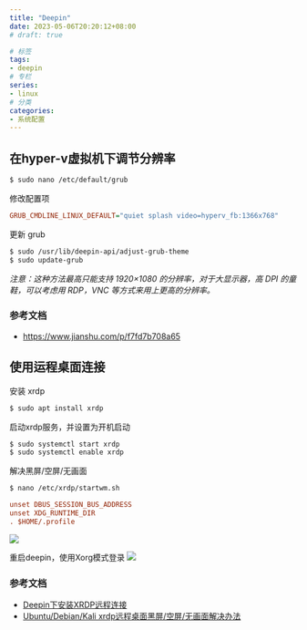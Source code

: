```yaml
---
title: "Deepin"
date: 2023-05-06T20:20:12+08:00
# draft: true

# 标签
tags:
- deepin
# 专栏
series:
- linux
# 分类
categories:
- 系统配置
---
```


## 在hyper-v虚拟机下调节分辨率

```bash
$ sudo nano /etc/default/grub
```

修改配置项
```ini
GRUB_CMDLINE_LINUX_DEFAULT="quiet splash video=hyperv_fb:1366x768"
```

更新 grub
```bash
$ sudo /usr/lib/deepin-api/adjust-grub-theme
$ sudo update-grub
```

*注意：这种方法最高只能支持 1920×1080 的分辨率，对于大显示器，高 DPI 的童鞋，可以考虑用 RDP，VNC 等方式来用上更高的分辨率。*

### 参考文档
- https://www.jianshu.com/p/f7fd7b708a65

## 使用运程桌面连接

安装 xrdp
```bash
$ sudo apt install xrdp
```

启动xrdp服务，并设置为开机启动
```bash
$ sudo systemctl start xrdp
$ sudo systemctl enable xrdp
```

解决黑屏/空屏/无画面
```bash
$ nano /etc/xrdp/startwm.sh
```
```ini
unset DBUS_SESSION_BUS_ADDRESS
unset XDG_RUNTIME_DIR
. $HOME/.profile
```
![](https://pic1.zhimg.com/80/v2-26630883e20c4ef9ffa7beea502ab8dc_720w.webp)

重启deepin，使用Xorg模式登录
![](https://pic2.zhimg.com/80/v2-9d0e56840db9b195ebb2518d9ed42331_720w.webp)

### 参考文档
- [Deepin下安装XRDP远程连接](https://bbs.deepin.org/zh/post/209321)
- [Ubuntu/Debian/Kali xrdp远程桌面黑屏/空屏/无画面解决办法](https://zhuanlan.zhihu.com/p/456814956)